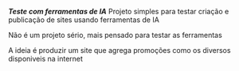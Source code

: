 ***Teste com ferramentas de IA***
Projeto simples para testar criação e publicação de sites usando ferramentas de IA

Não é um projeto sério, mais pensado para testar as ferramentas

A ideia é produzir um site que agrega promoções como os diversos disponiveis na internet
